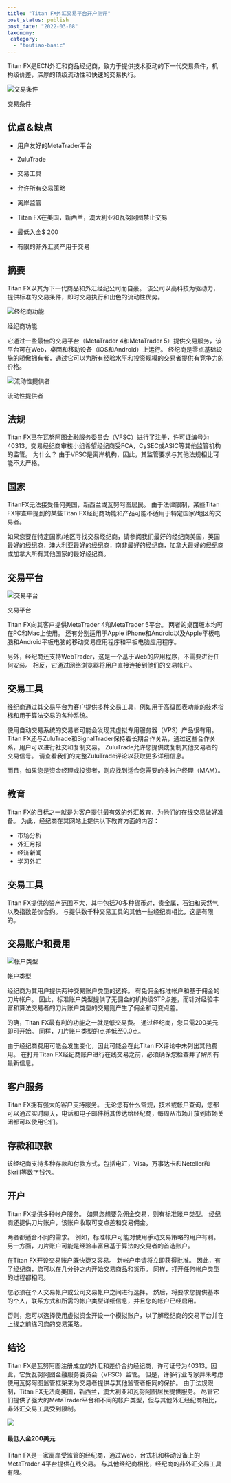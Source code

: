 ```yaml
---
title: "Titan FX外汇交易平台开户测评"
post_status: publish
post_date: "2022-03-08"
taxonomy:
 category: 
  - "toutiao-basic"
---
```


Titan FX是ECN外汇和商品经纪商，致力于提供技术驱动的下一代交易条件，机构级价差，深厚的顶级流动性和快速的交易执行。

![交易条件](https://cdn.fendou.la/funstoutiao/2020/11/Titan-FX-Review-Trading-Conditions.png "交易条件")

交易条件

## 优点＆缺点

- 用户友好的MetaTrader平台

- ZuluTrade

- 交易工具

- 允许所有交易策略

- 离岸监管

- Titan FX在美国，新西兰，澳大利亚和瓦努阿图禁止交易

- 最低入金$ 200

- 有限的非外汇资产用于交易


## 摘要

Titan FX以其为下一代商品和外汇经纪公司而自豪。 该公司以高科技为驱动力，提供标准的交易条件，即时交易执行和出色的流动性优势。

![经纪商功能](https://cdn.fendou.la/funstoutiao/2020/11/Titan-FX-Review-Broker-Features-741x1024.png "经纪商功能")

经纪商功能

它通过一些最佳的交易平台（MetaTrader 4和MetaTrader 5）提供交易服务，该平台可在Web，桌面和移动设备（iOS和Android）上运行。 经纪商是零点基础设施的骄傲拥有者，通过它可以为所有经验水平和投资规模的交易者提供有竞争力的价格。

![流动性提供者](https://cdn.fendou.la/funstoutiao/2020/11/Titan-FX-Review-Liquidity-Providers-1024x315.png "流动性提供者")

流动性提供者

## 法规

Titan FX已在瓦努阿图金融服务委员会（VFSC）进行了注册，许可证编号为40313。交易经纪商审核小组希望经纪商受FCA，CySEC或ASIC等其他监管机构的监管。 为什么？ 由于VFSC是离岸机构，因此，其监管要求与其他法规相比可能不太严格。

## 国家

TitanFX无法接受任何美国，新西兰或瓦努阿图居民。 由于法律限制，某些Titan FX审查中提到的某些Titan FX经纪商功能和产品可能不适用于特定国家/地区的交易者。

如果您要在特定国家/地区寻找交易经纪商，请参阅我们最好的经纪商美国，英国最好的经纪商，澳大利亚最好的经纪商，南非最好的经纪商，加拿大最好的经纪商或加拿大所有其他国家的最好经纪商。

## 交易平台

![交易平台](https://cdn.fendou.la/funstoutiao/2020/11/Titan-FX-Review-Trading-Platforms.jpg "交易平台")

交易平台

Titan FX向其客户提供MetaTrader 4和MetaTrader 5平台。 两者的桌面版本均可在PC和Mac上使用。 还有分别适用于Apple iPhone和Android以及Apple平板电脑和Android平板电脑的移动交易应用程序和平板电脑应用程序。

另外，经纪商还支持WebTrader，这是一个基于Web的应用程序，不需要进行任何安装。 相反，它通过网络浏览器将用户直接连接到他们的交易帐户。

## 交易工具

经纪商通过其交易平台为客户提供多种交易工具，例如用于高级图表功能的技术指标和用于算法交易的各种系统。

使用自动交易系统的交易者可能会发现其虚拟专用服务器（VPS）产品很有用。 Titan FX还与ZuluTrade和SignalTrader保持着长期合作关系，通过这些合作关系，用户可以进行社交和复制交易。 ZuluTrade允许您提供或复制其他交易者的交易信号。 请查看我们的完整ZuluTrade评论以获取更多详细信息。

而且，如果您是资金经理或投资者，则应找到适合您需要的多帐户经理（MAM）。

## 教育

Titan FX的目标之一就是为客户提供最有效的外汇教育，为他们的在线交易做好准备。 为此，经纪商在其网站上提供以下教育方面的内容：

- 市场分析
- 外汇月报
- 经济新闻
- 学习外汇

## 交易工具

Titan FX提供的资产范围不大，其中包括70多种货币对，贵金属，石油和天然气以及指数差价合约。 与提供数千种交易工具的其他一些经纪商相比，这是有限的。

## 交易账户和费用

![帐户类型](https://cdn.fendou.la/funstoutiao/2020/11/Titan-FX-Review-Account-Types.png "帐户类型")

帐户类型

经纪商为其用户提供两种交易账户类型的选择。 有免佣金标准帐户和基于佣金的刀片帐户。 因此，标准账户类型提供了无佣金的机构级STP点差，而针对经验丰富和算法交易者的刀片账户类型的交易则产生了佣金和可变点差。

的确，Titan FX最有利的功能之一就是低交易费。 通过经纪商，您只需200美元即可开始。 同样，刀片账户类型的点差低至0.0点。

由于经纪商费用可能会发生变化，因此可能会在此Titan FX评论中未列出其他费用。 在打开Titan FX经纪商账户进行在线交易之前，必须确保您检查并了解所有最新信息。

## 客户服务

Titan FX拥有强大的客户支持服务。 无论您有什么常规，技术或帐户查询，您都可以通过实时聊天，电话和电子邮件将其传达给经纪商，每周从市场开放到市场关闭都可以使用它们。

## 存款和取款

该经纪商支持多种存款和付款方式，包括电汇，Visa，万事达卡和Neteller和Skrill等数字钱包。

## 开户

Titan FX提供多种帐户服务。 如果您想要免佣金交易，则有标准账户类型。 经纪商还提供刀片账户，该账户收取可变点差和交易佣金。

两者都适合不同的需求。 例如，标准帐户可能对使用手动交易策略的用户有利。 另一方面，刀片账户可能是经验丰富且基于算法的交易者的首选账户。

在Titan FX开设交易账户既快捷又容易。 新帐户申请将立即获得批准。 因此，有了经纪商，您可以在几分钟之内开始交易商品和货币。 同样，打开任何帐户类型的过程都相同。

您必须在个人交易帐户或公司交易帐户之间进行选择。 然后，将要求您提供基本的个人，联系方式和所需的帐户类型详细信息，并且您的帐户已经启用。

否则，您可以选择使用虚拟资金开设一个模拟账户，以了解经纪商的交易平台并在上线之前练习您的交易策略。

## 结论

Titan FX是瓦努阿图注册成立的外汇和差价合约经纪商，许可证号为40313。因此，它受瓦努阿图金融服务委员会（VFSC）监管。 但是，许多行业专家并未考虑使用瓦努阿图监管框架来为交易者提供与其他监管者相同的保护。 由于法规限制，Titan FX无法向美国，新西兰，澳大利亚和瓦努阿图居民提供服务。 尽管它们提供了强大的MetaTrader平台和不同的帐户类型，但与其他外汇经纪商相比，非外汇交易工具受到限制。

![](https://cdn.fendou.la/funstoutiao/2020/11/Titan-FX-Logo.png)

#### 最低入金200美元

Titan FX是一家离岸受监管的经纪商，通过Web，台式机和移动设备上的MetaTrader 4平台提供在线交易。 与其他经纪商相比，经纪商的非外汇交易工具有限。
